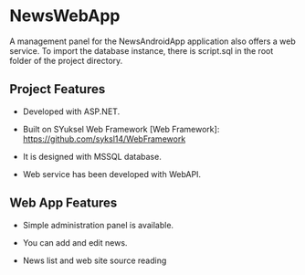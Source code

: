 # NewsWebApp
A management panel for the NewsAndroidApp application also offers a web service.
To import the database instance, there is script.sql in the root folder of the project directory.

[Android Mobile App]: https://github.com/syksl14/NewsAndroidApp

## Project Features

- Developed with ASP.NET.

- Built on SYuksel Web Framework [Web Framework]: https://github.com/syksl14/WebFramework

- It is designed with MSSQL database.

- Web service has been developed with WebAPI.

## Web App Features

- Simple administration panel is available.

- You can add and edit news.

- News list and web site source reading
